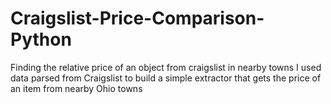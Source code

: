 # Craigslist-Price-Comparison-Python
Finding the relative price of an object from craigslist in nearby towns
I used data parsed from Craigslist to build a simple extractor that gets the price of an item from nearby Ohio towns
